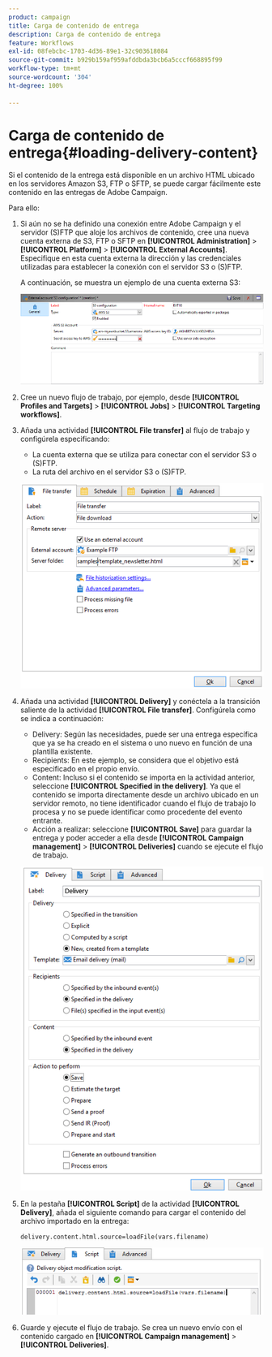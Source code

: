 ```yaml
---
product: campaign
title: Carga de contenido de entrega
description: Carga de contenido de entrega
feature: Workflows
exl-id: 08febcbc-1703-4d36-89e1-32c903618084
source-git-commit: b929b159af959afddbda3bcb6a5cccf668895f99
workflow-type: tm+mt
source-wordcount: '304'
ht-degree: 100%

---
```


# Carga de contenido de entrega{#loading-delivery-content}

Si el contenido de la entrega está disponible en un archivo HTML ubicado en los servidores Amazon S3, FTP o SFTP, se puede cargar fácilmente este contenido en las entregas de Adobe Campaign.

Para ello:

1. Si aún no se ha definido una conexión entre Adobe Campaign y el servidor (S)FTP que aloje los archivos de contenido, cree una nueva cuenta externa de S3, FTP o SFTP en **[!UICONTROL Administration]** > **[!UICONTROL Platform]** > **[!UICONTROL External Accounts]**. Especifique en esta cuenta externa la dirección y las credenciales utilizadas para establecer la conexión con el servidor S3 o (S)FTP.

   A continuación, se muestra un ejemplo de una cuenta externa S3:

   ![](assets/delivery_loadcontent_filetransfertexamples3.png)

1. Cree un nuevo flujo de trabajo, por ejemplo, desde **[!UICONTROL Profiles and Targets]** > **[!UICONTROL Jobs]** > **[!UICONTROL Targeting workflows]**.
1. Añada una actividad **[!UICONTROL File transfer]** al flujo de trabajo y configúrela especificando:

   * La cuenta externa que se utiliza para conectar con el servidor S3 o (S)FTP.
   * La ruta del archivo en el servidor S3 o (S)FTP.

   ![](assets/delivery_loadcontent_filetransfertexample.png)

1. Añada una actividad **[!UICONTROL Delivery]** y conéctela a la transición saliente de la actividad **[!UICONTROL File transfer]**. Configúrela como se indica a continuación:

   * Delivery: Según las necesidades, puede ser una entrega específica que ya se ha creado en el sistema o uno nuevo en función de una plantilla existente.
   * Recipients: En este ejemplo, se considera que el objetivo está especificado en el propio envío.
   * Content: Incluso si el contenido se importa en la actividad anterior, seleccione **[!UICONTROL Specified in the delivery]**. Ya que el contenido se importa directamente desde un archivo ubicado en un servidor remoto, no tiene identificador cuando el flujo de trabajo lo procesa y no se puede identificar como procedente del evento entrante.
   * Acción a realizar: seleccione **[!UICONTROL Save]** para guardar la entrega y poder acceder a ella desde **[!UICONTROL Campaign management]** > **[!UICONTROL Deliveries]** cuando se ejecute el flujo de trabajo.

   ![](assets/delivery_loadcontent_activityexample.png)

1. En la pestaña **[!UICONTROL Script]** de la actividad **[!UICONTROL Delivery]**, añada el siguiente comando para cargar el contenido del archivo importado en la entrega:

   ```
   delivery.content.html.source=loadFile(vars.filename)
   ```

   ![](assets/delivery_loadcontent_script.png)

1. Guarde y ejecute el flujo de trabajo. Se crea un nuevo envío con el contenido cargado en **[!UICONTROL Campaign management]** > **[!UICONTROL Deliveries]**.

